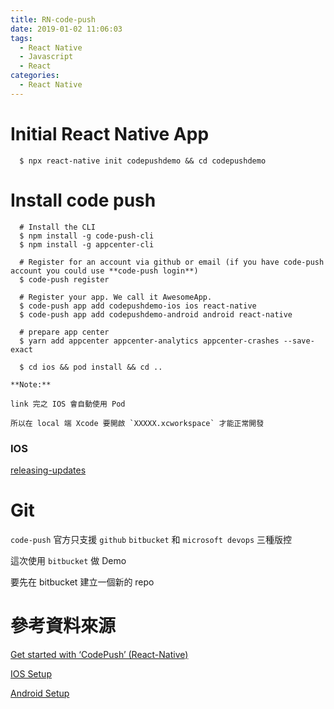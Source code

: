 ```yaml
---
title: RN-code-push
date: 2019-01-02 11:06:03
tags:
  - React Native
  - Javascript
  - React
categories: 
  - React Native
---
```


# Initial React Native App

```
  $ npx react-native init codepushdemo && cd codepushdemo
```

# Install code push

```
  # Install the CLI
  $ npm install -g code-push-cli
  $ npm install -g appcenter-cli

  # Register for an account via github or email (if you have code-push account you could use **code-push login**)
  $ code-push register

  # Register your app. We call it AwesomeApp.
  $ code-push app add codepushdemo-ios ios react-native
  $ code-push app add codepushdemo-android android react-native

  # prepare app center
  $ yarn add appcenter appcenter-analytics appcenter-crashes --save-exact

  $ cd ios && pod install && cd ..
```

```
**Note:**

link 完之 IOS 會自動使用 Pod 

所以在 local 端 Xcode 要開啟 `XXXXX.xcworkspace` 才能正常開發
```

### IOS

[releasing-updates](https://github.com/microsoft/react-native-code-push#releasing-updates)

# Git

`code-push` 官方只支援 `github` `bitbucket` 和 `microsoft devops` 三種版控

這次使用 `bitbucket` 做 Demo

要先在 bitbucket 建立一個新的 repo


# 參考資料來源

[Get started with ‘CodePush’ (React-Native)](https://medium.com/@rajanmaharjan/get-started-with-wonderful-technology-d838aafdc2d3)

[IOS Setup](https://github.com/Microsoft/react-native-code-push/blob/master/docs/setup-ios.md)

[Android Setup](https://github.com/Microsoft/react-native-code-push/blob/master/docs/setup-android.md)
